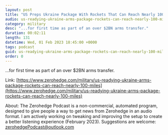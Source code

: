 ```yaml
---
layout: post
title: "US Preps Ukraine Package With Rockets That Can Reach Nearly 100 Miles"
audio: us-readying-ukraine-arms-package-rockets-can-reach-nearly-100-miles-0
category: military
desc: "...for first time as part of an over $2BN arms transfer."
duration: 00:02:11
length: 131
datetime: Wed, 01 Feb 2023 18:45:00 +0000
tags: podcast
guid: us-readying-ukraine-arms-package-rockets-can-reach-nearly-100-miles-0
order: 0
---
```

...for first time as part of an over $2BN arms transfer.

Link: [https://www.zerohedge.com/military/us-readying-ukraine-arms-package-rockets-can-reach-nearly-100-miles](https://www.zerohedge.com/military/us-readying-ukraine-arms-package-rockets-can-reach-nearly-100-miles)

About: The Zerohedge Podcast is a non-commercial, automated program, designed to give people a way to get news from Zerohedge in an audio format.  I am actively working on tweaking and improving the setup to create a better listening experience (February 2023).  Suggestions are welcome: [zerohedgePodcast@outlook.com](mailto:zerohedgePodcast@outlook.com)